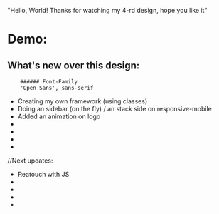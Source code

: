 "Hello, World! Thanks for watching my 4-rd design, hope you like it"

# Demo: 

## What's new over this design: 
        ###### Font-Family
        'Open Sans', sans-serif

- Creating my own framework (using classes)
- Doing an sidebar (on the fly) / an stack side on responsive-mobile
- Added an animation on logo
- 
- 
- 
- 
//Next updates: 
- Reatouch with JS
- 
- 
- 
- 
